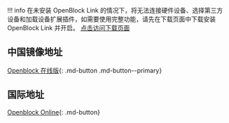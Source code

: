!!! info
    在未安装 OpenBlock Link 的情况下，将无法连接硬件设备、选择第三方设备和加载设备扩展插件，如需要使用完整功能，请先在下载页面中下载安装 OpenBlock Link 并开启。 [点击访问下载页面](download-software.md)

## 中国镜像地址

[Openblock 在线版](https://openblockcc.gitee.io/openblock-gui/develop/){: .md-button .md-button--primary}

## 国际地址

[Openblock Online](https://openblockcc.github.io/openblock-gui/develop/){: .md-button}